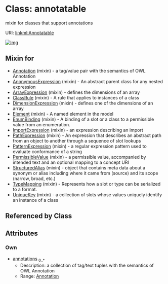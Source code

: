 
# Class: annotatable

mixin for classes that support annotations

URI: [linkml:Annotatable](https://w3id.org/linkml/Annotatable)


[![img](https://yuml.me/diagram/nofunky;dir:TB/class/[Annotation],[Annotation]<annotations%200..*-++[Annotatable],[UniqueKey]uses%20-.->[Annotatable],[TypeMapping]uses%20-.->[Annotatable],[StructuredAlias]uses%20-.->[Annotatable],[PermissibleValue]uses%20-.->[Annotatable],[PatternExpression]uses%20-.->[Annotatable],[PathExpression]uses%20-.->[Annotatable],[ImportExpression]uses%20-.->[Annotatable],[EnumBinding]uses%20-.->[Annotatable],[Element]uses%20-.->[Annotatable],[DimensionExpression]uses%20-.->[Annotatable],[ClassRule]uses%20-.->[Annotatable],[ArrayExpression]uses%20-.->[Annotatable],[AnonymousExpression]uses%20-.->[Annotatable],[Annotation]uses%20-.->[Annotatable],[UniqueKey],[TypeMapping],[StructuredAlias],[PermissibleValue],[PatternExpression],[PathExpression],[ImportExpression],[EnumBinding],[Element],[DimensionExpression],[ClassRule],[ArrayExpression],[AnonymousExpression])](https://yuml.me/diagram/nofunky;dir:TB/class/[Annotation],[Annotation]<annotations%200..*-++[Annotatable],[UniqueKey]uses%20-.->[Annotatable],[TypeMapping]uses%20-.->[Annotatable],[StructuredAlias]uses%20-.->[Annotatable],[PermissibleValue]uses%20-.->[Annotatable],[PatternExpression]uses%20-.->[Annotatable],[PathExpression]uses%20-.->[Annotatable],[ImportExpression]uses%20-.->[Annotatable],[EnumBinding]uses%20-.->[Annotatable],[Element]uses%20-.->[Annotatable],[DimensionExpression]uses%20-.->[Annotatable],[ClassRule]uses%20-.->[Annotatable],[ArrayExpression]uses%20-.->[Annotatable],[AnonymousExpression]uses%20-.->[Annotatable],[Annotation]uses%20-.->[Annotatable],[UniqueKey],[TypeMapping],[StructuredAlias],[PermissibleValue],[PatternExpression],[PathExpression],[ImportExpression],[EnumBinding],[Element],[DimensionExpression],[ClassRule],[ArrayExpression],[AnonymousExpression])

## Mixin for

 * [Annotation](Annotation.md) (mixin)  - a tag/value pair with the semantics of OWL Annotation
 * [AnonymousExpression](AnonymousExpression.md) (mixin)  - An abstract parent class for any nested expression
 * [ArrayExpression](ArrayExpression.md) (mixin)  - defines the dimensions of an array
 * [ClassRule](ClassRule.md) (mixin)  - A rule that applies to instances of a class
 * [DimensionExpression](DimensionExpression.md) (mixin)  - defines one of the dimensions of an array
 * [Element](Element.md) (mixin)  - A named element in the model
 * [EnumBinding](EnumBinding.md) (mixin)  - A binding of a slot or a class to a permissible value from an enumeration.
 * [ImportExpression](ImportExpression.md) (mixin)  - an expression describing an import
 * [PathExpression](PathExpression.md) (mixin)  - An expression that describes an abstract path from an object to another through a sequence of slot lookups
 * [PatternExpression](PatternExpression.md) (mixin)  - a regular expression pattern used to evaluate conformance of a string
 * [PermissibleValue](PermissibleValue.md) (mixin)  - a permissible value, accompanied by intended text and an optional mapping to a concept URI
 * [StructuredAlias](StructuredAlias.md) (mixin)  - object that contains meta data about a synonym or alias including where it came from (source) and its scope (narrow, broad, etc.)
 * [TypeMapping](TypeMapping.md) (mixin)  - Represents how a slot or type can be serialized to a format.
 * [UniqueKey](UniqueKey.md) (mixin)  - a collection of slots whose values uniquely identify an instance of a class

## Referenced by Class


## Attributes


### Own

 * [annotations](annotations.md)  <sub>0..\*</sub>
     * Description: a collection of tag/text tuples with the semantics of OWL Annotation
     * Range: [Annotation](Annotation.md)
